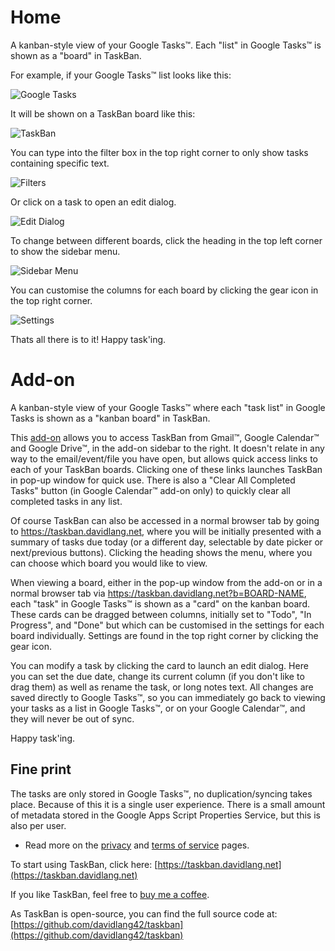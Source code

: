 # Home
A kanban-style view of your Google Tasks™. Each "list" in Google Tasks™ is shown as a "board" in TaskBan.

For example, if your Google Tasks™ list looks like this:

![Google Tasks](images/GoogleTasks.png)

It will be shown on a TaskBan board like this:

![TaskBan](images/TaskBan.png)

You can type into the filter box in the top right corner to only show tasks containing specific text.

![Filters](images/TaskBan-Filter.png)

Or click on a task to open an edit dialog.

![Edit Dialog](images/TaskBan-Edit.png)

To change between different boards, click the heading in the top left corner to show the sidebar menu.

![Sidebar Menu](images/TaskBan-BoardList.png)

You can customise the columns for each board by clicking the gear icon in the top right corner.

![Settings](images/TaskBan-Settings.png)

Thats all there is to it! Happy task'ing.

# Add-on

A kanban-style view of your Google Tasks™ where each "task list" in Google Tasks is shown as a "kanban board" in TaskBan.

This [add-on](https://workspace.google.com/marketplace/app/taskban/674749721550) allows you to access TaskBan from Gmail™, Google Calendar™ and Google Drive™, in the add-on sidebar to the right. It doesn't relate in any way to the email/event/file you have open, but allows quick access links to each of your TaskBan boards. Clicking one of these links launches TaskBan in pop-up window for quick use. There is also a "Clear All Completed Tasks" button (in Google Calendar™ add-on only) to quickly clear all completed tasks in any list.

Of course TaskBan can also be accessed in a normal browser tab by going to https://taskban.davidlang.net, where you will be initially presented with a summary of tasks due today (or a different day, selectable by date picker or next/previous buttons). Clicking the heading shows the menu, where you can choose which board you would like to view.

When viewing a board, either in the pop-up window from the add-on or in a normal browser tab via https://taskban.davidlang.net?b=BOARD-NAME, each "task" in Google Tasks™ is shown as a "card" on the kanban board. These cards can be dragged between columns, initially set to "Todo", "In Progress", and "Done" but which can be customised in the settings for each board individually. Settings are found in the top right corner by clicking the gear icon.

You can modify a task by clicking the card to launch an edit dialog. Here you can set the due date, change its current column (if you don't like to drag them) as well as rename the task, or long notes text. All changes are saved directly to Google Tasks™, so you can immediately go back to viewing your tasks as a list in Google Tasks™, or on your Google Calendar™, and they will never be out of sync.

Happy task'ing.

## Fine print

The tasks are only stored in Google Tasks™, no duplication/syncing takes place. Because of this it is a single user experience.
There is a small amount of metadata stored in the Google Apps Script Properties Service, but this is also per user.
* Read more on the [privacy](privacy.md) and [terms of service](terms.md) pages.

To start using TaskBan, click here: [https://taskban.davidlang.net](https://taskban.davidlang.net)

If you like TaskBan, feel free to [buy me a coffee](https://ko-fi.com/davidlang42).

As TaskBan is open-source, you can find the full source code at: [https://github.com/davidlang42/taskban](https://github.com/davidlang42/taskban)
